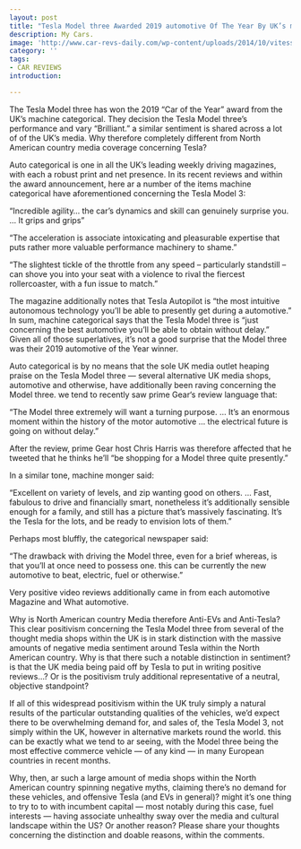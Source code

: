 ```yaml
---
layout: post
title: "Tesla Model three Awarded 2019 automotive Of The Year By UK’s machine categorical — Reflections On UK Media Coverage"
description: My Cars.
image: 'http://www.car-revs-daily.com/wp-content/uploads/2014/10/vitesse1.gif'
category: ''
tags:
- CAR REVIEWS
introduction:

---
```


The Tesla Model three has won the 2019 “Car of the Year” award from the UK’s machine categorical. They decision the Tesla Model three’s performance and vary “Brilliant.” a similar sentiment is shared across a lot of of the UK’s media. Why therefore completely different from North American country media coverage concerning Tesla?

Auto categorical is one in all the UK’s leading weekly driving magazines, with each a robust print and net presence. In its recent reviews and within the award announcement, here ar a number of the items machine categorical have aforementioned concerning the Tesla Model 3:

“Incredible agility… the car’s dynamics and skill can genuinely surprise you. … It grips and grips”

“The acceleration is associate intoxicating and pleasurable expertise that puts rather more valuable performance machinery to shame.”

“The slightest tickle of the throttle from any speed – particularly standstill – can shove you into your seat with a violence to rival the fiercest rollercoaster, with a fun issue to match.”

The magazine additionally notes that Tesla Autopilot is “the most intuitive autonomous technology you’ll be able to presently get during a automotive.” In sum, machine categorical says that the Tesla Model three is “just concerning the best automotive you’ll be able to obtain without delay.” Given all of those superlatives, it’s not a good surprise that the Model three was their 2019 automotive of the Year winner.

Auto categorical is by no means that the sole UK media outlet heaping praise on the Tesla Model three — several alternative UK media shops, automotive and otherwise, have additionally been raving concerning the Model three. we tend to recently saw prime Gear‘s review language that:

“The Model three extremely will want a turning purpose. … It’s an enormous moment within the history of the motor automotive … the electrical future is going on without delay.”

After the review, prime Gear host Chris Harris was therefore affected that he tweeted that he thinks he’ll “be shopping for a Model three quite presently.”

In a similar tone, machine monger said:

“Excellent on variety of levels, and zip wanting good on others. … Fast, fabulous to drive and financially smart, nonetheless it’s additionally sensible enough for a family, and still has a picture that’s massively fascinating. It’s the Tesla for the lots, and be ready to envision lots of them.”

Perhaps most bluffly, the categorical newspaper said:

“The drawback with driving the Model three, even for a brief whereas, is that you’ll at once need to possess one. this can be currently the new automotive to beat, electric, fuel or otherwise.”

Very positive video reviews additionally came in from each automotive Magazine and What automotive.

Why is North American country Media therefore Anti-EVs and Anti-Tesla?
This clear positivism concerning the Tesla Model three from several of the thought media shops within the UK is in stark distinction with the massive amounts of negative media sentiment around Tesla within the North American country. Why is that there such a notable distinction in sentiment? is that the UK media being paid off by Tesla to put in writing positive reviews…? Or is the positivism truly additional representative of a neutral, objective standpoint?

If all of this widespread positivism within the UK truly simply a natural results of the particular outstanding qualities of the vehicles, we’d expect there to be overwhelming demand for, and sales of, the Tesla Model 3, not simply within the UK, however in alternative markets round the world. this can be exactly what we tend to ar seeing, with the Model three being the most effective commerce vehicle — of any kind — in many European countries in recent months.

Why, then, ar such a large amount of media shops within the North American country spinning negative myths, claiming there’s no demand for these vehicles, and offensive Tesla (and EVs in general)? might it’s one thing to try to to with incumbent capital — most notably during this case, fuel interests — having associate unhealthy sway over the media and cultural landscape within the US? Or another reason? Please share your thoughts concerning the distinction and doable reasons, within the comments.